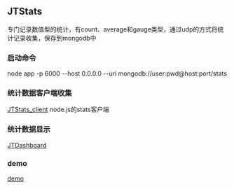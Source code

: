 ## JTStats

专门记录数值型的统计，有count、average和gauge类型，通过udp的方式将统计记录收集，保存到mongodb中


### 启动命令


node app -p 6000 --host 0.0.0.0 --uri mongodb://user:pwd@host:port/stats



### 统计数据客户端收集

[JTStats_client](https://github.com/vicanso/jtstats_client) node.js的stats客户端


### 统计数据显示

[JTDashboard](https://github.com/vicanso/jtdashboard)


### demo

[demo](http://vicanso.github.io/jtstats/)
